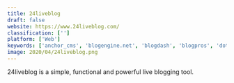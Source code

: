 ```yaml
---
title: 24liveblog
draft: false 
website: https://www.24liveblog.com/
classification: ['']
platform: ['Web']
keywords: ['anchor_cms', 'blogengine.net', 'blogdash', 'blogpros', 'dotclear', 'egeya', 'ghost', 'guest_crew', 'live_blog', 'live_center', 'medium', 'nucleus_cms', 'popsurvey', 'posthaven', 'silvrback', 'typepad', 'typed']
image: 2020/04/24liveblog.png
---
```

24liveblog is a simple, functional and powerful live blogging tool.